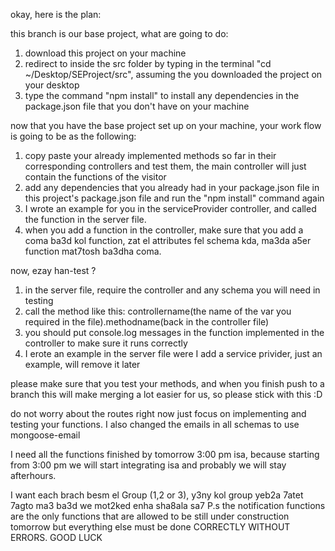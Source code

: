okay, here is the plan:

this branch is our base project, what are going to do:
1) download this project on your machine
2) redirect to inside the src folder by typing in the terminal "cd ~/Desktop/SEProject/src", assuming the you downloaded the project on your desktop
3) type the command "npm install" to install any dependencies in the package.json file that you don't have on your machine

now that you have the base project set up on your machine, your work flow is going to be as the following:
1) copy paste your already implemented methods so far in their corresponding controllers and test them, the main controller will just contain the functions of the visitor
2) add any dependencies that you already had in your package.json file in this project's package.json file and run the "npm install" command again
3) I wrote an example for you in the serviceProvider controller, and called the function in the server file.
4) when you add a function in the controller, make sure that you add a coma ba3d kol function, zat el attributes fel schema kda, ma3da a5er function mat7tosh ba3dha coma.


now, ezay han-test ? 
1) in the server file, require the controller and any schema you will need in testing
2) call the method like this: controllername(the name of the var you required in the file).methodname(back in the controller file)
3) you should put console.log messages in the function implemented in the controller to make sure it runs correctly
4) I erote an example in the server file were I add a service privider, just an example, will remove it later

please make sure that you test your methods, and when you finish push to a branch
this will make merging a lot easier for us, so please stick with this :D

do not worry about the routes right now just focus on implementing and testing your functions.
I also changed the emails in all schemas to use mongoose-email

I need all the functions finished by tomorrow 3:00 pm isa, because starting from 3:00 pm we will start integrating isa and probably we will stay afterhours.

I want each brach besm el Group (1,2 or 3), y3ny kol group yeb2a 7atet 7agto ma3 ba3d we mot2ked enha sha8ala sa7 
P.s the notification functions are the only functions that are allowed to be still under construction tomorrow but everything else must be done CORRECTLY WITHOUT ERRORS. GOOD LUCK
